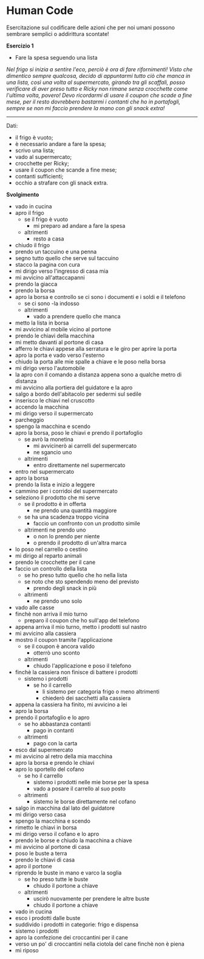 # Human Code

Esercitazione sul codificare delle azioni che per noi umani possono sembrare semplici o addirittura scontate! 

**Esercizio 1**

- Fare la spesa seguendo una lista

*Nel frigo si inizia a sentire l'eco, perciò è ora di fare rifornimenti!
Visto che dimentico sempre qualcosa, decido di appuntarmi tutto ciò che manca in una lista, così una volta al supermercato, girando tra gli scaffali, posso verificare di aver preso tutto e Ricky non rimane senza crocchette come l'ultima volta, povero! Devo ricordarmi di usare il coupon che scade a fine mese, per il resto dovrebbero bastarmi i contanti che ho in portafogli, sempre se non mi faccio prendere la mano con gli snack extra!*

---

Dati:

- il frigo è vuoto;
- è necessario andare a fare la spesa;
- scrivo una lista;
- vado al supermercato;
- crocchette per Ricky;
- usare il coupon che scande a fine mese;
- contanti sufficienti;
- occhio a strafare con gli snack extra.

**Svolgimento**

- vado in cucina
- apro il frigo
    - se il frigo è vuoto
        - mi preparo ad andare a fare la spesa
    - altrimenti
        - resto a casa
- chiudo il frigo
- prendo un taccuino e una penna
- segno tutto quello che serve sul taccuino
- stacco la pagina con cura
- mi dirigo verso l'ingresso di casa mia
- mi avvicino all'attaccapanni
- prendo la giacca
- prendo la borsa
- apro la borsa e controllo se ci sono i documenti e i soldi e il telefono
    - se ci sono
        -la indosso
    - altrimenti
        - vado a prendere quello che manca
- metto la lista in borsa
- mi avvicino al mobile vicino al portone
- prendo le chiavi della macchina 
- mi metto davanti al portone di casa
- afferro le chiavi appese alla serratura e le giro per aprire la porta
- apro la porta e vado verso l'esterno
- chiudo la porta alle mie spalle a chiave e le poso nella borsa
- mi dirigo verso l'automobile
- la apro con il comando a distanza appena sono a qualche metro di distanza
- mi avvicino alla portiera del guidatore e la apro
- salgo a bordo dell'abitacolo per sedermi sul sedile
- inserisco le chiavi nel cruscotto
- accendo la macchina 
- mi dirigo verso il supermercato
- parcheggio
- spengo la macchina e scendo
- apro la borsa, poso le chiavi e prendo il portafoglio
    - se avrò la monetina
        - mi avvicinerò ai carrelli del supermercato
        - ne sgancio uno
    - altrimenti
        - entro direttamente nel supermercato
- entro nel supermercato
- apro la borsa
- prendo la lista e inizio a leggere
- cammino per i corridoi del supermercato
- seleziono il prodotto che mi serve
    - se il prodotto è in offerta
        - ne prendo una quantità maggiore
    - se ha una scadenza troppo vicina
        - faccio un confronto con un prodotto simile
    - altrimenti ne prendo uno
        - o non lo prendo per niente
        - o prendo il prodotto di un'altra marca
- lo poso nel carrello o cestino
- mi dirigo al reparto animali
- prendo le crocchette per il cane
- faccio un controllo della lista
    - se ho preso tutto quello che ho nella lista
    - se noto che sto spendendo meno del previsto
        - prendo degli snack in più
    - altrimenti
        - ne prendo uno solo
- vado alle casse
- finchè non arriva il mio turno
    - preparo il coupon che ho sull'app del telefono
- appena arriva il mio turno, metto i prodotti sul nastro
- mi avvicino alla cassiera
- mostro il coupon tramite l'applicazione
    - se il coupon è ancora valido
        - otterrò uno sconto
    - altrimenti
        - chiudo l'applicazione e poso il telefono
- finchè la cassiera non finisce di battere i prodotti
    - sistemo i prodotti 
        - se ho il carrello
            - li sistemo per categoria frigo o meno
        altrimenti
            - chiederò dei sacchetti alla cassiera
- appena la cassiera ha finito, mi avvicino a lei
- apro la borsa
- prendo il portafoglio e lo apro
    - se ho abbastanza contanti
        - pago in contanti
    - altrimenti
        - pago con la carta
- esco dal supermercato
- mi avvicino al retro della mia macchina
- apro la borsa e prendo le chiavi
- apro lo sportello del cofano
    - se ho il carrello
        - sistemo i prodotti nelle mie borse per la spesa
        - vado a posare il carrello al suo posto
    - altrimenti
        - sistemo le borse direttamente nel cofano
- salgo in macchina dal lato del guidatore
- mi dirigo verso casa
- spengo la macchina e scendo
- rimetto le chiavi in borsa 
- mi dirigo verso il cofano e lo apro
- prendo le borse e chiudo la macchina a chiave
- mi avvicino al portone di casa
- poso le buste a terra
- prendo le chiavi di casa
- apro il portone
- riprendo le buste in mano e varco la soglia
    - se ho preso tutte le buste
        - chiudo il portone a chiave
    - altrimenti
        - uscirò nuovamente per prendere le altre buste
        - chiudo il portone a chiave
- vado in cucina
- esco i prodotti dalle buste
- suddivido i prodotti in categorie: frigo e dispensa
- sistemo i prodotti
- apro la confezione dei croccantini per il cane
- verso un po' di croccantini nella ciotola del cane finchè non è piena
- mi riposo


